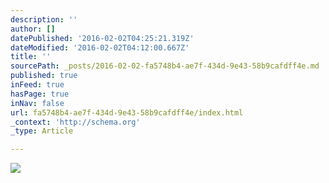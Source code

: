 ```yaml
---
description: ''
author: []
datePublished: '2016-02-02T04:25:21.319Z'
dateModified: '2016-02-02T04:12:00.667Z'
title: ''
sourcePath: _posts/2016-02-02-fa5748b4-ae7f-434d-9e43-58b9cafdff4e.md
published: true
inFeed: true
hasPage: true
inNav: false
url: fa5748b4-ae7f-434d-9e43-58b9cafdff4e/index.html
_context: 'http://schema.org'
_type: Article

---
```

![](https://the-grid-user-content.s3-us-west-2.amazonaws.com/1c1277b3-8be0-496f-8dd2-dcd4a7a4eac0.png)